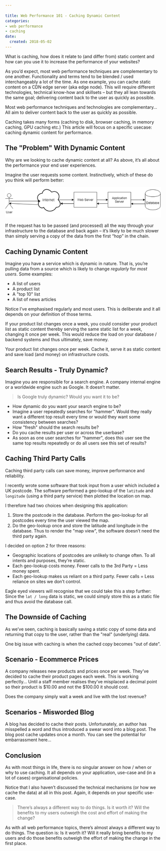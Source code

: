 ```yaml
---

title: Web Performance 101 - Caching Dynamic Content
categories:
- web performance
- caching
date:
  created: 2018-05-02
---
```


What is caching, how does it relate to (and differ from) static content and how can you use it to increase the performance of your websites?

<!-- more -->

As you’d expect, most web performance techniques are complementary to one another. Functionality and terms tend to be blended / used interchangeably a lot of the time. As one example, you can cache static content on a CDN edge server (aka edge node). This will require different technologies, technical know-how and skillsets – but they all lean towards the same goal; delivering content back to the user as quickly as possible.

Most web performance techniques and technologies are complementary… All aim to deliver content back to the user as quickly as possible.

Caching takes many forms (caching to disk, browser caching, in memory caching, GPU caching etc.) This article will focus on a specific usecase: caching dynamic content for performance.

## The "Problem" With Dynamic Content

Why are we looking to cache dynamic content at all? As above, it’s all about the performance your end user experiences.

Imagine the user requests some content. Instinctively, which of these do you think will perform better:

![](../images/postimages/caching-dynamic-content-1.png)

If the request has to be passed (and processed) all the way through your infrastructure to the database and back again – it’s likely to be much slower than simply serving a copy of the data from the first “hop” in the chain.

## Caching Dynamic Content

Imagine you have a service which is dynamic in nature. That is, you’re pulling data from a source which is likely to change _regularly_ for _most users_. Some examples:

- A list of users
- A product list
- A "top 10" list
- A list of news articles

Notice I’ve emphasised regularly and most users. This is deliberate and it all depends on your definition of those terms.

If your product list changes once a week, you could consider your product list as static content thereby serving the same static list for a week, changing it once per week. This would reduce the load on your database / backend systems and thus ultimately, save money.

Your product list changes once per week. Cache it, serve it as static content and save load (and money) on infrastructure costs.

## Search Results - Truly Dynamic?

Imagine you are responsible for a search engine. A company internal engine or a worldwide engine such as Google. It doesn’t matter.

> Is Google truly dynamic? Would you want it to be?

- How dynamic do you want your search engine to be?
- Imagine a user repeatedly searches for "hammer". Would they really want a different top result every time or would they want some consistency between searches?
- How "fresh" should the search results be?
- Do you cache results per user or across the userbase?
- As soon as one user searches for "hammer", does this user see the same top results repeatedly or do all users see this set of results?


## Caching Third Party Calls

Caching third party calls can save money, improve performance and reliability.

I recently wrote some software that took input from a user which included a UK postcode. The software performed a geo-lookup of the `latitude` and `longitude` (using a third party service) then plotted the location on map.

I therefore had two choices when designing this application:

1. Store the postcode in the database. Perform the geo-lookup for all postcodes every time the user viewed the map.
2. Do the geo-lookup once and store the latitude and longitude in the database. Thus to render the "map view", the software doesn’t need the third party again.

I decided on option 2 for three reasons:

- Geographic locations of postcodes are unlikely to change often. To all intents and purposes, they’re static.
- Each geo-lookup costs money. Fewer calls to the 3rd Party = Less money spent.
- Each geo-lookup makes us reliant on a third party. Fewer calls = Less reliance on sites we don’t control.

Eagle eyed viewers will recognise that we could take this a step further: Since the `lat / long` data is static, we could simply store this as a static file and thus avoid the database call.

## The Downside of Caching

As we’ve seen, caching is basically saving a static copy of some data and returning that copy to the user, rather than the "real" (underlying) data.

One big issue with caching is when the cached copy becomes "out of date".

## Scenario - Ecommerce Prices

A company releases new products and prices once per week. They’ve decided to cache their product pages each week. This is working perfectly... Until a staff member realises they’ve misplaced a decimal point so their product is $10.00 and not the $100.00 it should cost.

Does the company simply wait a week and live with the lost revenue?

## Scenarios - Misworded Blog

A blog has decided to cache their posts. Unfortunately, an author has misspelled a word and thus introduced a swear word into a blog post. The blog post cache updates once a month. You can see the potential for embarrassment here...

## Conclusion

As with most things in life, there is no singular answer on how / when or why to use caching. It all depends on your application, use-case and (in a lot of cases) organisational policies.

Notice that I also haven’t discussed the technical mechanisms (or how we cache the data) at all in this post. Again, it depends on your specific use-case.

> There’s always a different way to do things. Is it worth it? Will the benefits to my users outweigh the cost and effort of making the change?

As with all web performance topics, there’s almost always a different way to do things. The question is: Is it worth it? Will it really bring benefits to my users and do those benefits outweigh the effort of making the change in the first place.